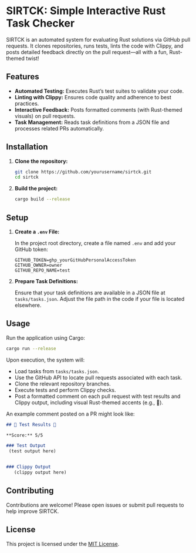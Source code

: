 # SIRTCK: Simple Interactive Rust Task Checker

SIRTCK is an automated system for evaluating Rust solutions via GitHub pull requests. It clones repositories, runs tests, lints the code with Clippy, and posts detailed feedback directly on the pull request—all with a fun, Rust-themed twist!

## Features

- **Automated Testing:** Executes Rust’s test suites to validate your code.
- **Linting with Clippy:** Ensures code quality and adherence to best practices.
- **Interactive Feedback:** Posts formatted comments (with Rust-themed visuals) on pull requests.
- **Task Management:** Reads task definitions from a JSON file and processes related PRs automatically.

## Installation

1. **Clone the repository:**

   ```bash
   git clone https://github.com/yourusername/sirtck.git
   cd sirtck
   ```

2. **Build the project:**

   ```bash
   cargo build --release
   ```

## Setup

1. **Create a `.env` File:**

   In the project root directory, create a file named `.env` and add your GitHub token:

   ```env
   GITHUB_TOKEN=ghp_yourGitHubPersonalAccessToken
   GITHUB_OWNER=owner
   GITHUB_REPO_NAME=test
   ```

2. **Prepare Task Definitions:**

   Ensure that your task definitions are available in a JSON file at `tasks/tasks.json`. Adjust the file path in the code if your file is located elsewhere.

## Usage

Run the application using Cargo:

```bash
cargo run --release
```

Upon execution, the system will:

- Load tasks from `tasks/tasks.json`.
- Use the GitHub API to locate pull requests associated with each task.
- Clone the relevant repository branches.
- Execute tests and perform Clippy checks.
- Post a formatted comment on each pull request with test results and Clippy output, including visual Rust-themed accents (e.g., 🦀).

An example comment posted on a PR might look like:

```markdown
## 🦀 Test Results 🦀

**Score:** 5/5

### Test Output
 (test output here)


### Clippy Output
   (clippy output here)
```
## Contributing

Contributions are welcome! Please open issues or submit pull requests to help improve SIRTCK.

## License

This project is licensed under the [MIT License](LICENSE).
